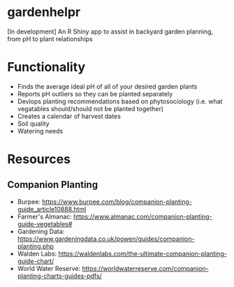 # gardenhelpr
[In development] An R Shiny app to assist in backyard garden planning, from pH to plant relationships

# Functionality 

- Finds the average ideal pH of all of your desired garden plants
- Reports pH outliers so they can be planted separately
- Devlops planting recommendations based on phytosociology (i.e. what vegatables should/should not be planted together)
- Creates a calendar of harvest dates
- Soil quality
- Watering needs

# Resources

## Companion Planting
- Burpee: https://www.burpee.com/blog/companion-planting-guide_article10888.html
- Farmer's Almanac: https://www.almanac.com/companion-planting-guide-vegetables#
- Gardening Data: https://www.gardeningdata.co.uk/powen/guides/companion-planting.php
- Walden Labs: https://waldenlabs.com/the-ultimate-companion-planting-guide-chart/
- World Water Reserve: https://worldwaterreserve.com/companion-planting-charts-guides-pdfs/
 

